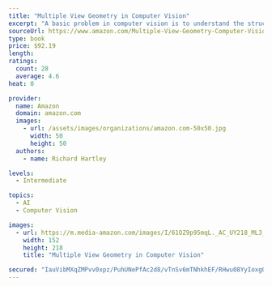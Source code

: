 ```yaml
---
title: "Multiple View Geometry in Computer Vision"
excerpt: "A basic problem in computer vision is to understand the structure of a real world scene. This book covers relevant geometric principles and how to represent objects algebraically so they can be computed and applied. Recent major developments in the theory and practice of scene reconstruction are described in detail in a unified framework. Richard Hartley and Andrew Zisserman provide comprehensive background material and explain how to apply the methods and implement the algorithms. "
sourceUrl: https://www.amazon.com/Multiple-View-Geometry-Computer-Vision/dp/0521540518/
type: book
price: $92.19
length: 
ratings:
  count: 28
  average: 4.6
heat: 0

provider:
  name: Amazon
  domain: amazon.com
  images:
    - url: /assets/images/organizations/amazon.com-50x50.jpg
      width: 50
      height: 50
  authors:
    - name: Richard Hartley

levels:
  - Intermediate

topics:
  - AI
  - Computer Vision

images:
  - url: https://m.media-amazon.com/images/I/61OZ9p95mqL._AC_UY218_ML3_.jpg
    width: 152
    height: 218
    title: "Multiple View Geometry in Computer Vision"

secured: "IauVibMXqZMPvv0xpz/PuhUNePfAc2d8/vTnSv6mTNhkhEF/RHwu08YyIoxgOqDDdKXklgYvdBJjQFHhX1UI/w3KgefdGk7hcYm44iYPSggXA+gUYTUS2aa6+SEv31pcIidP0CDOgxXmsFFtxHvWNwXAVBaMxsVroBB6iMf/7//0fmswCmsWzCqRhIopbOSX2AaHfIjRQbo2J0QjiHJtCn4cksWcIFwYuRAUmLlH9EPs/4hAMOZ5pjEumjVcX/C4GMT7avwkmE1gyGnmzmD2ew==;fh23DjDSr6kvP4DCRCSnLQ=="
---
```


